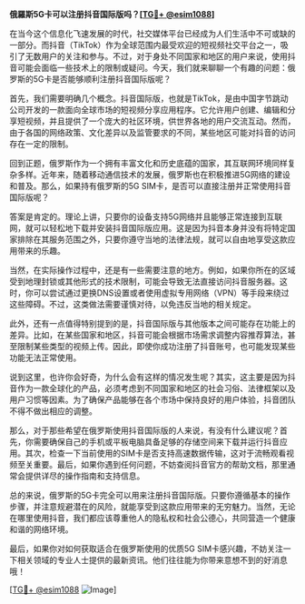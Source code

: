 **俄羅斯5G卡可以注册抖音国际版吗？[[TG💪+ @esim1088](https://t.me/s/esim1088)]**

在当今这个信息化飞速发展的时代，社交媒体平台已经成为人们生活中不可或缺的一部分。而抖音（TikTok）作为全球范围内最受欢迎的短视频社交平台之一，吸引了无数用户的关注和参与。不过，对于身处不同国家和地区的用户来说，使用抖音可能会面临一些技术上的限制或疑问。今天，我们就来聊聊一个有趣的问题：俄罗斯的5G卡是否能够顺利注册抖音国际版呢？

首先，我们需要明确几个概念。抖音国际版，也就是TikTok，是由中国字节跳动公司开发的一款面向全球市场的短视频分享应用程序。它允许用户创建、编辑和分享短视频，并且提供了一个庞大的社区环境，供世界各地的用户交流互动。然而，由于各国的网络政策、文化差异以及监管要求的不同，某些地区可能对抖音的访问存在一定的限制。

回到正题，俄罗斯作为一个拥有丰富文化和历史底蕴的国家，其互联网环境同样复杂多样。近年来，随着移动通信技术的发展，俄罗斯也在积极推进5G网络的建设和普及。那么，如果持有俄罗斯的5G SIM卡，是否可以直接注册并正常使用抖音国际版呢？

答案是肯定的。理论上讲，只要你的设备支持5G网络并且能够正常连接到互联网，就可以轻松地下载并安装抖音国际版应用。这是因为抖音本身并没有将特定国家排除在其服务范围之外，只要你遵守当地的法律法规，就可以自由地享受这款应用带来的乐趣。

当然，在实际操作过程中，还是有一些需要注意的地方。例如，如果你所在的区域受到地理封锁或其他形式的技术限制，可能会导致无法直接访问抖音服务器。这时，你可以尝试通过更换DNS设置或者使用虚拟专用网络（VPN）等手段来绕过这些障碍。不过，这类做法需要谨慎对待，以免违反当地的相关规定。

此外，还有一点值得特别提到的是，抖音国际版与其他版本之间可能存在功能上的差异。比如，在某些国家和地区，抖音可能会根据市场需求调整内容推荐算法，甚至限制某些类型的视频上传。因此，即使你成功注册了抖音账号，也可能发现某些功能无法正常使用。

说到这里，也许你会好奇，为什么会有这样的情况发生呢？其实，这主要是因为抖音作为一款全球化的产品，必须考虑到不同国家和地区的社会习俗、法律框架以及用户习惯等因素。为了确保产品能够在各个市场中保持良好的用户体验，抖音团队不得不做出相应的调整。

那么，对于那些希望在俄罗斯使用抖音国际版的人来说，有没有什么建议呢？首先，你需要确保自己的手机或平板电脑具备足够的存储空间来下载并运行抖音应用。其次，检查一下当前使用的SIM卡是否支持高速数据传输，这对于流畅观看视频至关重要。最后，如果你遇到任何问题，不妨查阅抖音官方的帮助文档，那里通常会提供详尽的操作指南和支持信息。

总的来说，俄罗斯的5G卡完全可以用来注册抖音国际版。只要你遵循基本的操作步骤，并注意规避潜在的风险，就能享受到这款应用带来的无穷魅力。当然，无论在哪里使用抖音，我们都应该尊重他人的隐私权和社会公德心，共同营造一个健康和谐的网络环境。

最后，如果你对如何获取适合在俄罗斯使用的优质5G SIM卡感兴趣，不妨关注一下相关领域的专业人士提供的最新资讯。他们往往能为你带来意想不到的好消息哦！

[[TG💪+ @esim1088](https://t.me/s/esim1088) ![Image](https://i.postimg.cc/4NQfJmqS/Snipaste-2025-05-13-00-14-12.png)]